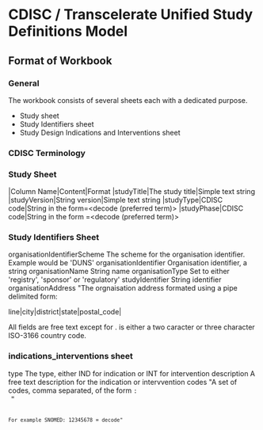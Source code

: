 # CDISC / Transcelerate Unified Study Definitions Model

## 

## Format of Workbook

### General

The workbook consists of several sheets each with a dedicated purpose.

- Study sheet
- Study Identifiers sheet
- Study Design Indications and Interventions sheet

### CDISC Terminology


### Study Sheet

|Column Name|Content|Format
|studyTitle|The study title|Simple text string
|studyVersion|String version|Simple text string
|studyType|CDISC code|String in the form<C code>=<decode (preferred term)>
|studyPhase|CDISC code|String in the form <C code>=<decode (preferred term)>
	
### Study Identifiers	Sheet
	
organisationIdentifierScheme	The scheme for the organisation identifier. Example would be 'DUNS'
organisationIdentifier	Organisation identifier, a string
organisationName	String name
organisationType	Set to either 'registry', 'sponsor' or 'regulatory'
studyIdentifier	String identifier
organisationAddress	"The orgnaisation address formated using a pipe delimited form:

line|city|district|state|postal_code|<country code>

All fields are free text except for <country code>. <country code> is either a two caracter or three character ISO-3166 country code.
	
### indications_interventions sheet
	
type	The type, either IND for indication or INT for intervention
description	A free text description for the indication or intervvention
codes	"A set of codes, comma separated, of the form <code system>: <code> = <decode>

For example SNOMED: 12345678 = decode"
	
	
	